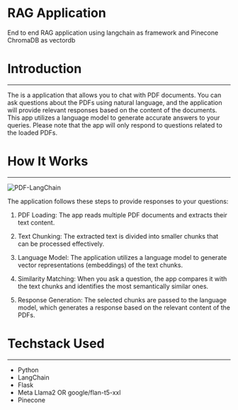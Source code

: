 # RAG Application
End to end RAG application using langchain as framework and Pinecone ChromaDB as vectordb

# Introduction
------------
The is a application that allows you to chat with PDF documents. You can ask questions about the PDFs using natural language, and the application will provide relevant responses based on the content of the documents. This app utilizes a language model to generate accurate answers to your queries. Please note that the app will only respond to questions related to the loaded PDFs.

# How It Works
------------
![PDF-LangChain](https://github.com/Vinit21592/End-to-End-MultiPDF-ChatBot/assets/78821357/c73f1d85-8d6f-426c-af4c-ab103d962a30)

The application follows these steps to provide responses to your questions:

1. PDF Loading: The app reads multiple PDF documents and extracts their text content.

2. Text Chunking: The extracted text is divided into smaller chunks that can be processed effectively.

3. Language Model: The application utilizes a language model to generate vector representations (embeddings) of the text chunks.

4. Similarity Matching: When you ask a question, the app compares it with the text chunks and identifies the most semantically similar ones.

5. Response Generation: The selected chunks are passed to the language model, which generates a response based on the relevant content of the PDFs.


# Techstack Used
------------
- Python
- LangChain
- Flask
- Meta Llama2 OR google/flan-t5-xxl
- Pinecone
